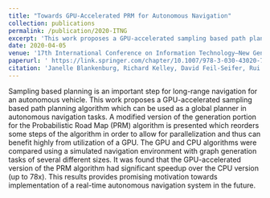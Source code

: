 ```yaml
---
title: "Towards GPU-Accelerated PRM for Autonomous Navigation"
collection: publications
permalink: /publication/2020-ITNG
excerpt: 'This work proposes a GPU-accelerated sampling based path planning algorithm which can be used as a global planner in autonomous navigation tasks.'
date: 2020-04-05
venue: '17th International Conference on Information Technology–New Generations (ITNG 2020)'
paperurl: ' https://link.springer.com/chapter/10.1007/978-3-030-43020-7_74'
citation: 'Janelle Blankenburg, Richard Kelley, David Feil-Seifer, Rui Wu, Lee Barford, Fredrick C Harris, Jr. "Towards GPU-Accelerated PRM for Autonomous Navigation." In International Conference on Information Technology:  New Generations (ITNG), Las Vegas, Nevada, USA, April 2020.'
---
```

Sampling based planning is an important step for
long-range navigation for an autonomous vehicle. This work
proposes a GPU-accelerated sampling based path planning algorithm which can be used as a global planner in autonomous
navigation tasks. A modified version of the generation portion
for the Probabilistic Road Map (PRM) algorithm is presented
which reorders some steps of the algorithm in order to allow
for parallelization and thus can benefit highly from utilization
of a GPU. The GPU and CPU algorithms were compared using
a simulated navigation environment with graph generation tasks
of several different sizes. It was found that the GPU-accelerated
version of the PRM algorithm had significant speedup over
the CPU version (up to 78x). This results provides promising
motivation towards implementation of a real-time autonomous
navigation system in the future.